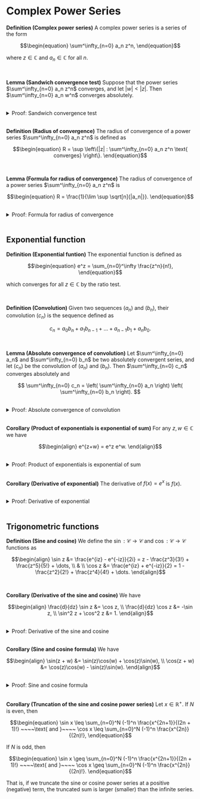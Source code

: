 # Complex Power Series

<div class="definition">

**Definition (Complex power series)** A complex power series is a series of the form
    
$$\begin{equation}
\sum^\infty_{n=0} a_n z^n,
\end{equation}$$
    
where $z \in \mathbb{C}$ and $a_n \in \mathbb{C}$ for all $n$.
    
</div>
<br>



<div class="lemma">

**Lemma (Sandwich convergence test)** Suppose that the power series $\sum^\infty_{n=0} a_n z^n$ converges, and let $|w| < |z|$. Then $\sum^\infty_{n=0} a_n w^n$ converges absolutely.
    
</div>
<br>

<details class="proof">
<summary>Proof: Sandwich convergence test</summary>
    
Suppose that the power series $\sum^\infty_{n=0} a_n z^n$ converges, and let $|w| < |z|$. Then, we have
    
$$\begin{align}
\sum^\infty_{n=0} |a_n w^n| &\leq \phantom{C} \sum^\infty_{n=0} \left|a_n z^n \frac{w^n}{z^n}\right|, \\
                            &\leq \phantom{C} \sum^\infty_{n=0} |a_n z^n|\left|\frac{z^n}{w^n} \right|, \\
                            &\leq \phantom{C} \sum^\infty_{n=0} C \left|\frac{z^n}{w^n} \right| \to \ell, \\
                            &\leq C \sum^\infty_{n=0} \left|\frac{z^n}{w^n} \right| \to \ell,
\end{align}$$
    
where we have used the fact that $a_n z^n$ must be bounded by some $C$ because the series $\sum^\infty_{n=0} a_n z^n$ converges.
    
</details>
<br>


<div class="definition">

**Definition (Radius of convergence)** The radius of convergence of a power series $\sum^\infty_{n=0} a_n z^n$ is defined as
    
$$\begin{equation}
R = \sup \left\{|z| : \sum^\infty_{n=0} a_n z^n \text{ converges} \right\}.
\end{equation}$$
    
</div>
<br>



<div class="lemma">

**Lemma (Formula for radius of convergence)** The radius of convergence of a power series $\sum^\infty_{n=0} a_n z^n$ is
    
$$\begin{equation}
R = \frac{1}{\lim \sup \sqrt[n]{|a_n|}}.
\end{equation}$$
    
</div>
<br>

<details class="proof">
<summary>Proof: Formula for radius of convergence</summary>

Suppose $\sum^\infty_{n=0} a_n z^n$ is a complex power series and let $z$ satisfy
    
$$\begin{equation}
|z| < \frac{1}{\lim \sup \sqrt[n]{|a_n|}}.
\end{equation}$$
    
Then by rearranging we have
    
$$\begin{equation}
|z| \lim \sup \sqrt[n]{|a_n|} < 1,
\end{equation}$$
    
which implies that there exists $N$ such that for all $n > N$ we have
    
$$\begin{equation}
|z| \sup_{n \geq N} \sqrt[n]{|a_n|} < 1 - \epsilon \implies |a_n z^n| < (1 - \epsilon)^n.
\end{equation}$$
    
By comparing the above with a geometric series, we see that $\sum^\infty_{n=0} a_n z^n$ converges absolutely.
    
</details>
<br>


## Exponential function

<div class="definition">

**Definition (Exponential funtion)** The exponential function is defined as
    
$$\begin{equation}
e^z = \sum_{n=0}^\infty \frac{z^n}{n!},
\end{equation}$$
    
which converges for all $z \in \mathbb{C}$ by the ratio test.
    
</div>
<br>



<div class="definition">

**Definition (Convolution)** Given two sequences $(a_n)$ and $(b_n)$, their convolution $(c_n)$ is the sequence defined as
    
$$ c_n = a_0 b_n + a_1 b_{n-1} + \dots + a_{n-1} b_1 + a_n b_0. $$
    
</div>
<br>



<div class="lemma">

**Lemma (Absolute convergence of convolution)** Let $\sum^\infty_{n=0} a_n$ and $\sum^\infty_{n=0} b_n$ be two absolutely convergent series, and let $(c_n)$ be the convolution of $(a_n)$ and $(b_n)$. Then $\sum^\infty_{n=0} c_n$ converges absolutely and
    
$$ \sum^\infty_{n=0} c_n = \left( \sum^\infty_{n=0} a_n \right) \left( \sum^\infty_{n=0} b_n \right). $$
    
</div>
<br>

<details class="proof">
<summary>Proof: Absolute convergence of convolution</summary>

First, let us define
    
$$ S_N = \sum_{n=0}^N a_n, ~~ T_N = \sum_{n=0}^N b_n, ~~ U_N = \sum_{n=0}^N |a_n|, ~~ V_N = \sum_{n=0}^N |b_n|, $$
   
suppose that $S_N$ and $T_N$ converge absolutely and let
    
$$ S_N \to S, ~~ T_N \to T, ~~ U_N \to U, ~~ V_N \to V. $$
    
Since $S_N \to S$ and $T_N \to T$, we have $S_N T_N \to ST$. Also, we have
    
$$\begin{align}
S_N T_N = a_0 b_0 + (a_0 b_1 + a_1 b_1 + a_1 b_0) + \dots + (a_N b_0 + a_{N-1} b_1 + \dots + a_1 b_{N-1} + a_0 b_N).
\end{align}$$

Since $U_N \to U$ and $V_N \to V$, we have $U_NV_N \to UV$. Also, we have
    
$$\begin{align}
U_N V_N &= |a_0| |b_0| + \\
        &~~~ + (|a_0| |b_1| + |a_1| |b_1| + |a_1| |b_0|) \\
        &~~~~ \vdots \\
        &~~~ + (|a_N| |b_0| + |a_{N-1}| |b_1| + \dots + |a_1| |b_{N-1}| + |a_0||b_N|)
\end{align}$$
    
and since $U_N V_N \to UV$, the series
    
$$\begin{align}
S_N T_N &= a_0 b_0 + (a_0 b_1 + a_1 b_1 + a_1 b_0) + \dots (a_N b_0 + a_{N-1} b_1 + \dots + a_1 b_{N-1} + a_0 b_N)
\end{align}$$
    
converges absolutely, and therefore also converges unconditionally. This implies that the rearrangement
    
$$\begin{align}
\sum_{n=0}^N c_n = a_0 b_0 + (a_0 b_1 + a_1 b_0) + (a_0 b_2 + a_1 b_1 + a_2 b_0) + \dots
\end{align}$$
    
also converges to $ST$, so
    
$$\begin{align}
\sum_{n=0}^N c_n \to ST = \left( \sum^\infty_{n=0} a_n \right) \left( \sum^\infty_{n=0} b_n \right).
\end{align}$$
    
</details>
<br>



<div class="lemma">

**Corollary (Product of exponentials is exponential of sum)** For any $z, w \in \mathbb{C}$ we have
    
$$\begin{align}
e^{z+w} = e^z e^w.
\end{align}$$
    
</div>
<br>


<details class="proof">
<summary>Proof: Product of exponentials is exponential of sum</summary>

Suppose that $z, w \in \mathbb{C}$. Then, by the previous lemma
    
$$\begin{align}
e^z e^w &= \left( \sum_{n=0}^\infty \frac{z^n}{n!} \right) \left( \sum_{n=0}^\infty \frac{w^n}{n!} \right) \\
        &= \sum_{n=0}^\infty \left( \frac{1}{n!} \frac{1}{0!} z^n + \frac{1}{(n-1)!} \frac{1}{1!} z^{n-1}w + \dots + \frac{1}{1!} \frac{1}{(n-1)!} zw^{n-1} + \frac{1}{0!} \frac{1}{(n-1)!} w^n \right) \\
        &= \sum_{n=0}^\infty \frac{\left( z + w \right)^n}{n!} \\
        &= e^{z+w}.
\end{align}$$
    
</details>
<br>



<div class="lemma">

**Corollary (Derivative of exponential)** The derivative of $f(x) = e^x$ is $f(x)$.
    
</div>
<br>

<details class="proof">
<summary>Proof: Derivative of exponential</summary>

Let $f(x) = e^x$. By the definition of the derivative
    
$$\begin{equation}
f'(x) = \lim_{h \to 0} \frac{e^{x + h} - e^x}{h} = \lim_{h \to 0} \frac{e^xe^h - e^x}{h} = e^x \lim_{h \to 0} \frac{e^h - 1}{h} = e^x \lim_{h \to 0} \frac{h + o(h)}{h} = e^x,
\end{equation}$$
    
where we have used the previous lemma and the definition of $e^x$.
    
</details>
<br>



## Trigonometric functions

<div class="definition">

**Definition (Sine and cosine)** We define the $\sin : \mathcal{C} \to \mathcal{C}$ and $\cos : \mathcal{C} \to \mathcal{C}$ functions as
    
$$\begin{align}
\sin z &= \frac{e^{iz} - e^{-iz}}{2i} = z - \frac{z^3}{3!} + \frac{z^5}{5!} + \dots, \\
& \\
\cos z &= \frac{e^{iz} + e^{-iz}}{2} = 1 - \frac{z^2}{2!} + \frac{z^4}{4!} + \dots.
\end{align}$$
    
</div>
<br>


<div class="lemma">

**Corollary (Derivative of the sine and cosine)** We have
    
$$\begin{align}
\frac{d}{dz} \sin z &= \cos z, \\
\frac{d}{dz} \cos z &= -\sin z, \\
\sin^2 z + \cos^2 z &= 1.
\end{align}$$
    
</div>
<br>


    
<details class="proof">
<summary>Proof: Derivative of the sine and cosine</summary>

We have already shown that
    
$$\begin{equation}
\frac{d}{dz} e^z = e^z,
\end{equation}$$
   
and applying this to the definitions of the sine and the cosine we obtain
   
$$\begin{align}
\frac{d}{dz} \sin z &= \frac{ie^{iz} + ie^{-iz}}{2i} = \frac{e^{iz} + e^{-iz}}{2} = \cos z, \\
& \\
\frac{d}{dz} \cos z &= \frac{ie^{iz} - ie^{-iz}}{2} = \frac{e^{iz} - e^{-iz}}{2i} = \sin z.
\end{align}$$
    
Also, by the definition of the sine and the cosine
    
$$\begin{align}
\sin^2 z + \cos^2 z = - \frac{e^{i2z} - 2 + e^{-i2z}}{4} + \frac{e^{i2z} + 2 + e^{-i2z}}{4} = 1.
\end{align}$$
    
</details>
<br>




<div class="lemma">

**Corollary (Sine and cosine formula)** We have
    
$$\begin{align}
\sin(z + w) &= \sin(z)\cos(w) + \cos(z)\sin(w), \\
\cos(z + w) &= \cos(z)\cos(w) - \sin(z)\sin(w).
\end{align}$$
    
</div>
<br>


    
<details class="proof">
<summary>Proof: Sine and cosine formula</summary>

From the definition of the sine and cosine we have
    
$$\begin{align}
\sin(z)\cos(w) + \cos(z)\sin(w) &= \frac{e^{iz} - e^{-iz}}{2i} \frac{e^{iw} + e^{-iw}}{2} + \frac{e^{iz} + e^{-iz}}{2} \frac{e^{iw} - e^{-iw}}{2i} \\
                                &= \frac{e^{iz + iw} - e^{-iz + iw} + e^{iz - iw} - e^{-iz - iw}}{4i} + \\
                                &~~~~~~~~~~~~~+ \frac{e^{iz + iw} + e^{-iz + iw} - e^{iz - iw} - e^{-iz - iw}}{4i} \\
                                &= \frac{e^{iz + iw} - e^{-iz - iw}}{2i} \\
                                &= \sin(z + w).
\end{align}$$
    
    
Similarly, we also have
    
$$\begin{align}
\cos(z)\cos(w) - \sin(z)\sin(w) &= \frac{e^{iz} + e^{-iz}}{2} \frac{e^{iw} + e^{-iw}}{2} - \frac{e^{iz} - e^{-iz}}{2i} \frac{e^{iw} - e^{-iw}}{2i} \\
                                &= \frac{e^{iz + iw} + e^{iz - iw} + e^{-iz + iw} + e^{-iz - iw}}{4} + \\
                                &~~~~~~~~~~~~~+ \frac{e^{iz + iw} - e^{iz - iw} - e^{-iz + iw} + e^{-iz - iw}}{4} \\
                                &= \frac{e^{iz + iw} + e^{-iz - iw}}{2} \\
                                &= \cos(z + w).
\end{align}$$
    
</details>
<br>






<div class="lemma">

**Corollary (Truncation of the sine and cosine power series)** Let $x \in \mathbb{R}^+$. If $N$ is even, then
    
$$\begin{equation}
\sin x \leq \sum_{n=0}^N (-1)^n \frac{x^{2n+1}}{(2n + 1)!} ~~~~\text{ and }~~~~ \cos x \leq \sum_{n=0}^N (-1)^n \frac{x^{2n}}{(2n)!},
\end{equation}$$
    
If $N$ is odd, then
    
$$\begin{equation}
\sin x \geq \sum_{n=0}^N (-1)^n \frac{x^{2n+1}}{(2n + 1)!} ~~~~\text{ and }~~~~ \cos x \geq \sum_{n=0}^N (-1)^n \frac{x^{2n}}{(2n)!}.
\end{equation}$$
    
That is, if we truncate the sine or cosine power series at a positive (negative) term, the truncated sum is larger (smaller) than the infinite series.
    
</div>
<br>